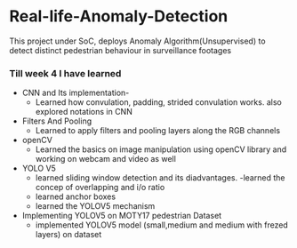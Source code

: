 # Real-life-Anomaly-Detection
This project under SoC, deploys Anomaly Algorithm(Unsupervised) to detect distinct pedestrian behaviour in surveillance footages

### Till week 4 I have learned
- CNN and Its implementation-
   - Learned how convulation, padding, strided convulation works. also explored notations in CNN
- Filters And Pooling
     - Learned to apply filters and pooling layers along the RGB channels
- openCV
   - Learned the basics on image manipulation using openCV library and working on webcam and video as well
- YOLO V5
  - learned sliding window detection and its diadvantages.
  -learned the concep of overlapping and i/o ratio
  - learned anchor boxes
  - learned the YOLOV5 mechanism
- Implementing YOLOV5 on MOTY17 pedestrian Dataset
    - implemented YOLOV5 model (small,medium and medium with frezed layers) on dataset